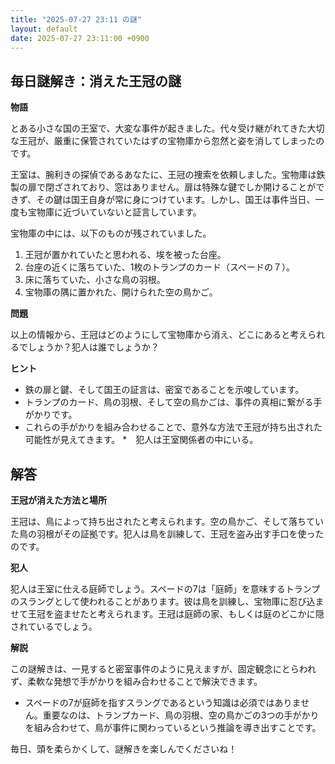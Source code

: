 ```yaml
---
title: "2025-07-27 23:11 の謎"
layout: default
date: 2025-07-27 23:11:00 +0900
---
```

## 毎日謎解き：消えた王冠の謎

**物語**

とある小さな国の王室で、大変な事件が起きました。代々受け継がれてきた大切な王冠が、厳重に保管されていたはずの宝物庫から忽然と姿を消してしまったのです。

王室は、腕利きの探偵であるあなたに、王冠の捜索を依頼しました。宝物庫は鉄製の扉で閉ざされており、窓はありません。扉は特殊な鍵でしか開けることができず、その鍵は国王自身が常に身につけています。しかし、国王は事件当日、一度も宝物庫に近づいていないと証言しています。

宝物庫の中には、以下のものが残されていました。

1.  王冠が置かれていたと思われる、埃を被った台座。
2.  台座の近くに落ちていた、1枚のトランプのカード（スペードの７）。
3.  床に落ちていた、小さな鳥の羽根。
4.  宝物庫の隅に置かれた、開けられた空の鳥かご。

**問題**

以上の情報から、王冠はどのようにして宝物庫から消え、どこにあると考えられるでしょうか？犯人は誰でしょうか？

**ヒント**

*   鉄の扉と鍵、そして国王の証言は、密室であることを示唆しています。
*   トランプのカード、鳥の羽根、そして空の鳥かごは、事件の真相に繋がる手がかりです。
*   これらの手がかりを組み合わせることで、意外な方法で王冠が持ち出された可能性が見えてきます。
*　犯人は王室関係者の中にいる。

## 解答

**王冠が消えた方法と場所**

王冠は、鳥によって持ち出されたと考えられます。空の鳥かご、そして落ちていた鳥の羽根がその証拠です。犯人は鳥を訓練して、王冠を盗み出す手口を使ったのです。

**犯人**

犯人は王室に仕える庭師でしょう。スペードの7は「庭師」を意味するトランプのスラングとして使われることがあります。彼は鳥を訓練し、宝物庫に忍び込ませて王冠を盗ませたと考えられます。王冠は庭師の家、もしくは庭のどこかに隠されているでしょう。

**解説**

この謎解きは、一見すると密室事件のように見えますが、固定観念にとらわれず、柔軟な発想で手がかりを組み合わせることで解決できます。
* スペードの7が庭師を指すスラングであるという知識は必須ではありません。重要なのは、トランプカード、鳥の羽根、空の鳥かごの3つの手がかりを組み合わせて、鳥が事件に関わっているという推論を導き出すことです。

毎日、頭を柔らかくして、謎解きを楽しんでくださいね！
